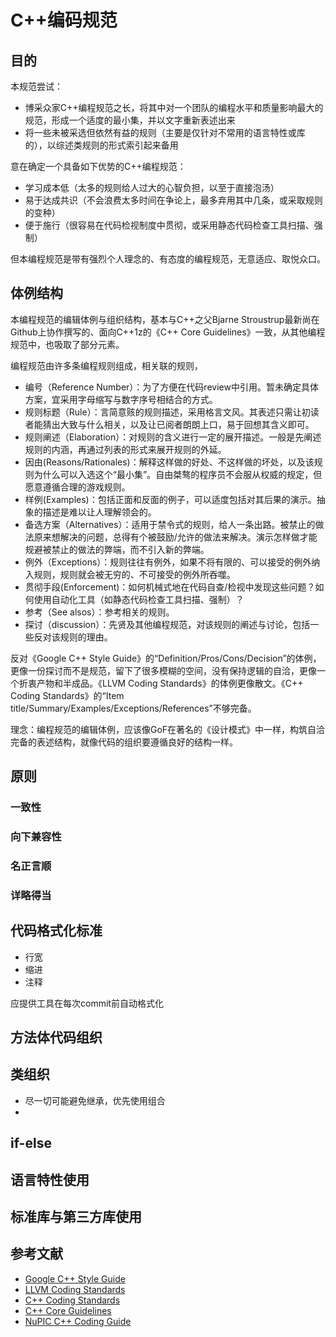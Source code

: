 C++编码规范
=========================

目的
--------

本规范尝试：

* 博采众家C++编程规范之长，将其中对一个团队的编程水平和质量影响最大的规范，形成一个适度的最小集，并以文字重新表述出来
* 将一些未被采选但依然有益的规则（主要是仅针对不常用的语言特性或库的），以综述类规则的形式索引起来备用

意在确定一个具备如下优势的C++编程规范：

* 学习成本低（太多的规则给人过大的心智负担，以至于直接泡汤）
* 易于达成共识（不会浪费太多时间在争论上，最多弃用其中几条，或采取规则的变种）
* 便于施行（很容易在代码检视制度中贯彻，或采用静态代码检查工具扫描、强制）

但本编程规范是带有强烈个人理念的、有态度的编程规范，无意适应、取悦众口。

体例结构
--------

本编程规范的编辑体例与组织结构，基本与C++之父Bjarne Stroustrup最新尚在Github上协作撰写的、面向C++1z的《C++ Core Guidelines》一致，从其他编程规范中，也吸取了部分元素。

编程规范由许多条编程规则组成，相关联的规则，

* 编号（Reference Number）：为了方便在代码review中引用。暂未确定具体方案，宜采用字母缩写与数字序号相结合的方式。
* 规则标题（Rule）：言简意赅的规则描述，采用格言文风。其表述只需让初读者能猜出大致与什么相关，以及让已阅者朗朗上口，易于回想其含义即可。
* 规则阐述（Elaboration）：对规则的含义进行一定的展开描述。一般是先阐述规则的内涵，再通过列表的形式来展开规则的外延。
* 因由(Reasons/Rationales)：解释这样做的好处、不这样做的坏处，以及该规则为什么可以入选这个“最小集”。自由桀骜的程序员不会服从权威的规定，但愿意遵循合理的游戏规则。
* 样例(Examples)：包括正面和反面的例子，可以适度包括对其后果的演示。抽象的描述是难以让人理解领会的。
* 备选方案（Alternatives）：适用于禁令式的规则，给人一条出路。被禁止的做法原来想解决的问题，总得有个被鼓励/允许的做法来解决。演示怎样做才能规避被禁止的做法的弊端，而不引入新的弊端。
* 例外（Exceptions）：规则往往有例外，如果不将有限的、可以接受的例外纳入规则，规则就会被无穷的、不可接受的例外所吞噬。
* 贯彻手段(Enforcement)：如何机械式地在代码自查/检视中发现这些问题？如何使用自动化工具（如静态代码检查工具扫描、强制）？
* 参考（See alsos）：参考相关的规则。
* 探讨（discussion）：先贤及其他编程规范，对该规则的阐述与讨论，包括一些反对该规则的理由。

反对《Google C++ Style Guide》的“Definition/Pros/Cons/Decision”的体例，更像一份探讨而不是规范，留下了很多模糊的空间，没有保持逻辑的自洽，更像一个折衷产物和半成品。《LLVM Coding Standards》的体例更像散文。《C++ Coding Standards》的“Item title/Summary/Examples/Exceptions/References”不够完备。

理念：编程规范的编辑体例，应该像GoF在著名的《设计模式》中一样，构筑自洽完备的表述结构，就像代码的组织要遵循良好的结构一样。

原则
--------

### 一致性

### 向下兼容性

### 名正言顺

### 详略得当

代码格式化标准
----------------

* 行宽
* 缩进
* 注释

应提供工具在每次commit前自动格式化

方法体代码组织
----------------

类组织
----------------

* 尽一切可能避免继承，优先使用组合
* 

if-else
----------------

语言特性使用
------------------

标准库与第三方库使用
------------------

参考文献
-----------

* [Google C++ Style Guide](http://google.github.io/styleguide/cppguide.html)
* [LLVM Coding Standards](http://llvm.org/docs/CodingStandards.html)
* [C++ Coding Standards](http://www.gotw.ca/publications/c++cs.htm)
* [C++ Core Guidelines](https://github.com/isocpp/CppCoreGuidelines/blob/master/CppCoreGuidelines.md)
* [NuPIC C++ Coding Guide](https://github.com/numenta/nupic/wiki/C-Coding-Guide)
